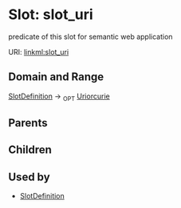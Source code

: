
# Slot: slot_uri


predicate of this slot for semantic web application

URI: [linkml:slot_uri](https://w3id.org/linkml/slot_uri)


## Domain and Range

[SlotDefinition](SlotDefinition.md) ->  <sub>OPT</sub>
 [Uriorcurie](Uriorcurie.md)

## Parents


## Children


## Used by

 * [SlotDefinition](SlotDefinition.md)
